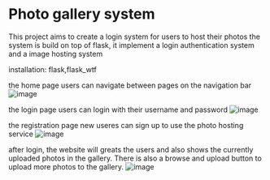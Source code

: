 # Photo gallery system

This project aims to create a login system for users to host their photos
the system is build on top of flask, it implement a login authentication system and a image hosting system

installation: flask,flask_wtf

the home page 
users can navigate between pages on the navigation bar
![image](https://github.com/user-attachments/assets/9669b01f-bd78-4248-8a42-f6b521b2b1e1)

the login page
users can login with their username and password
![image](https://github.com/user-attachments/assets/7b658715-e2ab-4ce5-b968-5a5cb36d4856)

the registration page
new useres can sign up to use the photo hosting service 
![image](https://github.com/user-attachments/assets/14f7d7dc-efab-4eb4-a62f-a3e48a83a940)


after login, the website will greats the users and also shows the currently uploaded photos in the gallery. 
There is also a browse and upload button to upload more photos to the gallery.
![image](https://github.com/user-attachments/assets/6256e814-3f49-4e07-a036-d9c56968e504)


